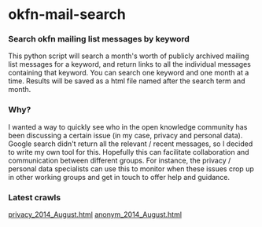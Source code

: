 okfn-mail-search
================

### Search okfn mailing list messages by keyword

This python script will search a month's worth of publicly archived mailing list messages for a keyword, and return links to all the individual messages containing that keyword. You can search one keyword and one month at a time. Results will be saved as a html file named after the search term and month.

### Why?

I wanted a way to quickly see who in the open knowledge community has been discussing a certain issue (in my case, privacy and personal data). Google search didn't return all the relevant / recent messages, so I decided to write my own tool for this. Hopefully this can facilitate collaboration and communication between different groups. For instance, the privacy / personal data specialists can use this to monitor when these issues crop up in other working groups and get in touch to offer help and guidance.

### Latest crawls

[privacy_2014_August.html](http://rdbinns.github.io/okfn-mail-search/privacy_2014_August.html)
[anonym_2014_August.html](http://rdbinns.github.io/okfn-mail-search/anonym_2014_August.html)
